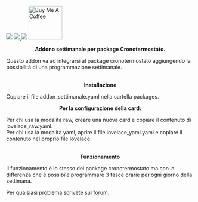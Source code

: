 <img src="https://img.shields.io/badge/Versione-0.1-brightgreen">  <a href="https://forum.hassiohelp.eu/showthread.php?tid=503"><img src="https://img.shields.io/badge/Forum-hassiohelp-blue"> <img src="https://img.shields.io/badge/Aggiornato-si-orange"></a> <a href="https://www.buymeacoffee.com/mariocandida80"><img src="https://cdn.buymeacoffee.com/buttons/default-orange.png" width="90" alt="Buy Me A Coffee"> </a>
<br> 
<p align="center"/> <b>Addono settimanale per package Cronotermostato.</b> <br> </p>
Questo addon va ad integrarsi al package cronotermostato aggiungendo la possibilità di una programmazione settimanale. <br>
<br>
<p align="center"/> <b>Installazione</b> <br> </p>
Copiare il file addon_settimanale.yaml nella cartella packages.</p>

<p align="center"/> <b>Per la configurazione della card:</b><br> </p>
Per chi usa la modalità raw, creare una nuova card e copiare il contenuto di lovelace_raw.yaml.<br>
Per chi usa la modalità yaml, aprire il file lovelace_yaml.yaml e copiare il contenuto nel proprio file lovelace. <br>
<br>
<p align="center"/> <b>Funzionamento</b><br> </p>
Il funzionamento è lo stesso del package cronotermostato ma con la differenza che è possibile programmare 3 fasce 
orarie per ogni giorno della settimana.<br>


Per qualsiasi problema scrivete sul <a href="https://forum.hassiohelp.eu/showthread.php?tid=503">forum.</a><br>

